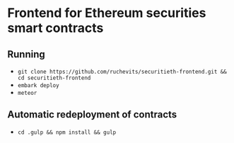 # Frontend for Ethereum securities smart contracts

## Running

- `git clone https://github.com/ruchevits/securitieth-frontend.git && cd securitieth-frontend`
- `embark deploy`
- `meteor`

## Automatic redeployment of contracts

- `cd .gulp && npm install && gulp`